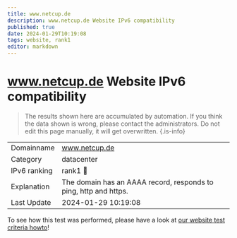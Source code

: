 ```yaml
---
title: www.netcup.de
description: www.netcup.de Website IPv6 compatibility
published: true
date: 2024-01-29T10:19:08
tags: website, rank1
editor: markdown
---
```


# www.netcup.de Website IPv6 compatibility

> The results shown here are accumulated by automation. If you think the data shown is wrong, please contact the administrators. 
> Do not edit this page manually, it will get overwritten.
{.is-info}


|   |   |
| - | - |
| Domainname | www.netcup.de
| Category | datacenter |
| IPv6 ranking | rank1 :1st_place_medal: |
| Explanation | The domain has an AAAA record, responds to ping, http and https. |
| Last Update | 2024-01-29 10:19:08 |

To see how this test was performed, please have a look at [our website test criteria howto](/howto/testcriteria/website)!


